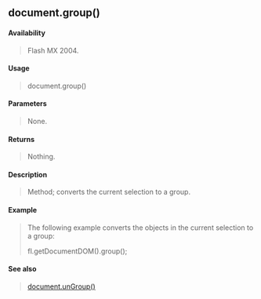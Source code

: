 ## document.group()

#### Availability

> Flash MX 2004.

#### Usage

> document.group()

#### Parameters

> None.

#### Returns

> Nothing.

#### Description

> Method; converts the current selection to a group.

#### Example

> The following example converts the objects in the current selection to a group:
>
> fl.getDocumentDOM().group();

#### See also

> [document.unGroup()](#_bookmark335)
